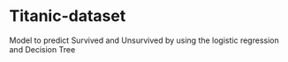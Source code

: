 # Titanic-dataset
Model to predict Survived and Unsurvived by using the logistic regression and Decision Tree 
